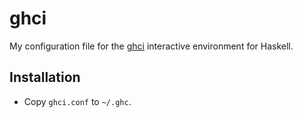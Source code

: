 # ghci

My configuration file for the
[ghci](https://downloads.haskell.org/ghc/latest/docs/users_guide/ghci.html)
interactive environment for Haskell.

## Installation

* Copy `ghci.conf` to `~/.ghc`.
